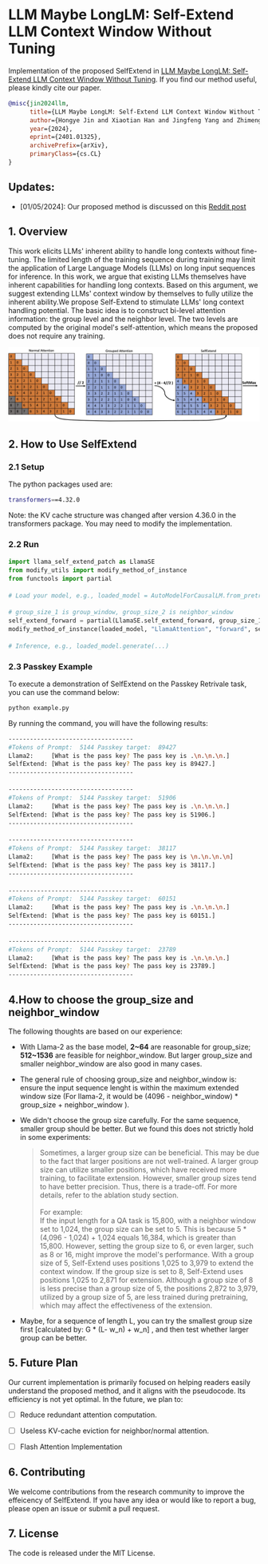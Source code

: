 # LLM Maybe LongLM: Self-Extend LLM Context Window Without Tuning


Implementation of the proposed SelfExtend in [LLM Maybe LongLM: Self-Extend LLM Context Window Without Tuning](https://arxiv.org/pdf/2401.01325.pdf). If you find our method useful, please kindly cite our paper.

```bibtex
@misc{jin2024llm,
      title={LLM Maybe LongLM: Self-Extend LLM Context Window Without Tuning}, 
      author={Hongye Jin and Xiaotian Han and Jingfeng Yang and Zhimeng Jiang and Zirui Liu and Chia-Yuan Chang and Huiyuan Chen and Xia Hu},
      year={2024},
      eprint={2401.01325},
      archivePrefix={arXiv},
      primaryClass={cs.CL}
}
```


## Updates:
- [01/05/2024]: Our proposed method is discussed on this [Reddit post](https://www.reddit.com/r/LocalLLaMA/s/IFOnL7yGNK) 



## 1. Overview 
This work elicits LLMs' inherent ability to handle long contexts without fine-tuning. The limited length of the training sequence during training may limit the application of Large Language Models (LLMs) on long input sequences for inference. In this work, we argue that existing LLMs themselves have inherent capabilities for handling long contexts. Based on this argument, we suggest extending LLMs' context window by themselves to fully utilize the inherent ability.We propose Self-Extend to stimulate LLMs' long context handling potential. The basic idea is to construct bi-level attention information: the group level and the neighbor level. The two levels are computed by the original model's self-attention, which means the proposed  does not require any training.

<p align="center">
<img width="600" src="./img/self_ext.jpg">


## 2. How to Use SelfExtend

### 2.1 Setup
The python packages used are:
```bash
transformers==4.32.0 
```
Note: the KV cache structure was changed after version 4.36.0 in the transformers package. You may need to modify the implementation.


### 2.2 Run
```python
import llama_self_extend_patch as LlamaSE
from modify_utils import modify_method_of_instance
from functools import partial

# Load your model, e.g., loaded_model = AutoModelForCausalLM.from_pretrained(model_path) 

# group_size_1 is group_window, group_size_2 is neighbor_window
self_extend_forward = partial(LlamaSE.self_extend_forward, group_size_1=4, group_size_2=1024)
modify_method_of_instance(loaded_model, "LlamaAttention", "forward", self_extend_forward)

# Inference, e.g., loaded_model.generate(...)

```


### 2.3 Passkey Example

To execute a demonstration of SelfExtend on the Passkey Retrivale task, you can use the command below:

```python
python example.py
```


By running the command, you will have the following results:

```bash
-----------------------------------
#Tokens of Prompt:  5144 Passkey target:  89427
Llama2:     [What is the pass key? The pass key is .\n.\n.\n.]
SelfExtend: [What is the pass key? The pass key is 89427.]
-----------------------------------

-----------------------------------
#Tokens of Prompt:  5144 Passkey target:  51906
Llama2:     [What is the pass key? The pass key is .\n.\n.\n.]
SelfExtend: [What is the pass key? The pass key is 51906.]
-----------------------------------

-----------------------------------
#Tokens of Prompt:  5144 Passkey target:  38117
Llama2:     [What is the pass key? The pass key is \n.\n.\n.\n]
SelfExtend: [What is the pass key? The pass key is 38117.]
-----------------------------------

-----------------------------------
#Tokens of Prompt:  5144 Passkey target:  60151
Llama2:     [What is the pass key? The pass key is .\n.\n.\n.]
SelfExtend: [What is the pass key? The pass key is 60151.]
-----------------------------------

-----------------------------------
#Tokens of Prompt:  5144 Passkey target:  23789
Llama2:     [What is the pass key? The pass key is .\n.\n.\n.]
SelfExtend: [What is the pass key? The pass key is 23789.]
-----------------------------------
```



## 4.How to choose the group_size and neighbor_window

The following thoughts are based on our experience:

- With Llama-2 as the base model, **2\~64** are reasonable for group_size; **512\~1536** are feasible for neighbor_window. But larger group_size and smaller neighbor_window are also good in many cases. 

- The general rule of choosing group_size and neighbor_window is: ensure the input sequence lenght is within the maximum extended window size (For llama-2, it would be (4096 - neighbor_window) * group_size + neighbor_window ). 

- We didn't choose the group size carefully. For the same sequence, smaller group should be better. But we found this does not strictly hold in some experiments: 
  > Sometimes, a larger group size can be beneficial. This may be due to the fact that larger positions are not well-trained. A larger group size can utilize smaller positions, which have received more training, to facilitate extension. However, smaller group sizes tend to have better precision. Thus, there is a trade-off. For more details, refer to the ablation study section. <br><br>For example:<br>If the input length for a QA task is 15,800, with a neighbor window set to 1,024, the group size can be set to 5. This is because 5 * (4,096 - 1,024) + 1,024 equals 16,384, which is greater than 15,800. However, setting the group size to 6, or even larger, such as 8 or 16, might improve the model's performance. With a group size of 5, Self-Extend uses positions 1,025 to 3,979 to extend the context window. If the group size is set to 8, Self-Extend uses positions 1,025 to 2,871 for extension. Although a group size of 8 is less precise than a group size of 5, the positions 2,872 to 3,979, utilized by a group size of 5, are less trained during pretraining, which may affect the effectiveness of the extension.

- Maybe, for a sequence of length L, you can try the smallest group size first [calculated by: G * (L- w_n) + w_n] , and then test whether larger group can be better.

## 5. Future Plan
Our current implementation is primarily focused on helping readers easily understand the proposed method, and it aligns with the pseudocode. Its efficiency is not yet optimal. In the future, we plan to:

- [ ] Reduce redundant attention computation. 
- [ ] Useless KV-cache eviction for neighbor/normal attention.
- [ ] Flash Attention Implementation 


## 6. Contributing
We welcome contributions from the research community to improve the effeicency of SelfExtend. If you have any idea or would like to report a bug, please open an issue or submit a pull request.

## 7. License
The code is released under the MIT License.

